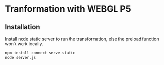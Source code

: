 # Tranformation with WEBGL P5



## Installation

Install node static server to run the transformation, else the preload function won't work locally.

```bash
npm install connect serve-static
node server.js
```
